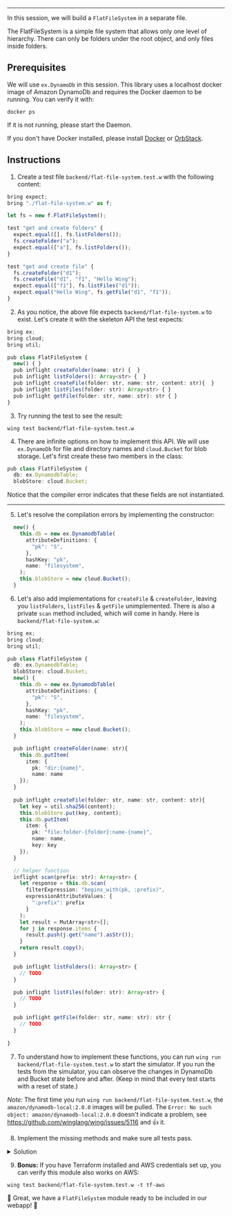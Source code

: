 
---
In this session, we will build a `FlatFileSystem` in a separate file.

The FlatFileSystem is a simple file system that allows only one level of hierarchy.
There can only be folders under the root object, and only files inside folders. 

## Prerequisites 

We will use `ex.DynamoDb` in this session. This library uses a localhost docker image
of Amazon DynamoDb and requires the Docker daemon to be running. You can verify it with:
```
docker ps
```

If it is not running, please start the Daemon. 

If you don't have Docker installed, please install [Docker](https://www.docker.com/) or [OrbStack](https://orbstack.dev/).

  
## Instructions 
1. Create a test file `backend/flat-file-system.test.w` with the following content: 
```ts
bring expect;
bring "./flat-file-system.w" as f;

let fs = new f.FlatFileSystem();

test "get and create folders" {
  expect.equal([], fs.listFolders());
  fs.createFolder("a");
  expect.equal(["a"], fs.listFolders());
}

test "get and create file" {
  fs.createFolder("d1");
  fs.createFile("d1", "f1", "Hello Wing");
  expect.equal(["f1"], fs.listFiles("d1"));
  expect.equal("Hello Wing", fs.getFile("d1", "f1"));
}
```

2. As you notice, the above file expects `backend/flat-file-system.w` to exist. 
Let's create it with the skeleton API the test expects:
```ts
bring ex;
bring cloud;
bring util;

pub class FlatFileSystem {
  new() { }
  pub inflight createFolder(name: str) {  }
  pub inflight listFolders(): Array<str> {  }
  pub inflight createFile(folder: str, name: str, content: str){  }
  pub inflight listFiles(folder: str): Array<str> { }
  pub inflight getFile(folder: str, name: str): str { }
}
```

3. Try running the test to see the result:
```
wing test backend/flat-file-system.test.w
```

4. There are infinite options on how to implement this API. We will use `ex.DynamoDb` for file and directory names and
`cloud.Bucket` for blob storage. Let's first create these two members in the class:
```ts
pub class FlatFileSystem {
  db: ex.DynamodbTable;
  blobStore: cloud.Bucket;
```
Notice that the compiler error indicates that these fields are not instantiated.


---
5. Let's resolve the compilation errors by implementing the constructor:
```ts
  new() {
    this.db = new ex.DynamodbTable(
      attributeDefinitions: {
        "pk": "S",
      },
      hashKey: "pk",
      name: "filesystem",
    );   
    this.blobStore = new cloud.Bucket(); 
  }
``` 

6. Let's also add implementations for `createFile` & `createFolder`, leaving you `listFolders`, `listFiles` & `getFile` unimplemented.
There is also a private `scan` method included, which will come in handy. Here is `backend/flat-file-system.w`:
```ts
bring ex;
bring cloud;
bring util;

pub class FlatFileSystem {
  db: ex.DynamodbTable;
  blobStore: cloud.Bucket;
  new() {
    this.db = new ex.DynamodbTable(
      attributeDefinitions: {
        "pk": "S",
      },
      hashKey: "pk",
      name: "filesystem",
    );   
    this.blobStore = new cloud.Bucket(); 
  }

  pub inflight createFolder(name: str){
    this.db.putItem(
      item: {
        pk: "dir:{name}",
        name: name
    });
  }
  
  pub inflight createFile(folder: str, name: str, content: str){
    let key = util.sha256(content);
    this.blobStore.put(key, content);
    this.db.putItem(
      item: {
        pk: "file:folder-{folder}:name-{name}",
        name: name,
        key: key
    });
  }

  // helper function
  inflight scan(prefix: str): Array<str> {
    let response = this.db.scan(
      filterExpression: "begins_with(pk, :prefix)",
      expressionAttributeValues: { 
        ":prefix": prefix 
      }
    );
    let result = MutArray<str>[];
    for j in response.items {
      result.push(j.get("name").asStr());
    }
    return result.copy();
  }

  pub inflight listFolders(): Array<str> {
    // TODO
  }

  pub inflight listFiles(folder: str): Array<str> {
    // TODO
  }

  pub inflight getFile(folder: str, name: str): str {
    // TODO
  }
  
}
```

7. To understand how to implement these functions, you can run `wing run backend/flat-file-system.test.w` to start the simulator. 
If you run the tests from the simulator, you can observe the changes in DynamoDb and Bucket state before and after.
(Keep in mind that every test starts with a reset of state.)

_Note:_ 
The first time you run `wing run backend/flat-file-system.test.w`, the `amazon/dynamodb-local:2.0.0` images will be pulled. 
The `Error: No such object: amazon/dynamodb-local:2.0.0` doesn't indicate a problem, 
see https://github.com/winglang/wing/issues/5116 and :+1: it.

8. Implement the missing methods and make sure all tests pass.
<details>
  <summary>Solution</summary>
  
        pub inflight listFolders(): Array<str> {
          return this.scan("dir");
        }
       
        pub inflight listFiles(folder: str): Array<str> {
          return this.scan("file:folder-{folder}");
        }
      
        pub inflight getFile(folder: str, name: str): str {
          let response = this.db.getItem(
            key: {
              pk: "file:folder-{folder}:name-{name}"
          });
          let key = response.item?.get("key")?.asStr() ?? "";
          return this.blobStore.get(key);
        }
</details>

9. **Bonus:** If you have Terraform installed and AWS credentials set up, you can verify this module also works on AWS:
```
wing test backend/flat-file-system.test.w -t tf-aws
```

🚀 Great, we have a `FlatFileSystem` module ready to be included in our webapp! 🚀
